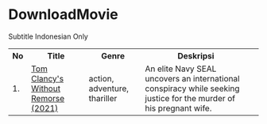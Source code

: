 # DownloadMovie
Subtitle Indonesian Only

<table width="150%" class="table">
<tr>
<th>No</th>
<th>Title </th>
<th>Genre </th>
<th>Deskripsi </th>

</tr>
<tr><td>1.</td><td><a target="_blank" href="https://dood.so/d/jjohue5wfshd">Tom Clancy's Without Remorse (2021)</a></td><td>action, adventure, thariller</td><td>An elite Navy SEAL uncovers an international conspiracy while seeking justice for the murder of his pregnant wife.</td><td></tr>

</table>
